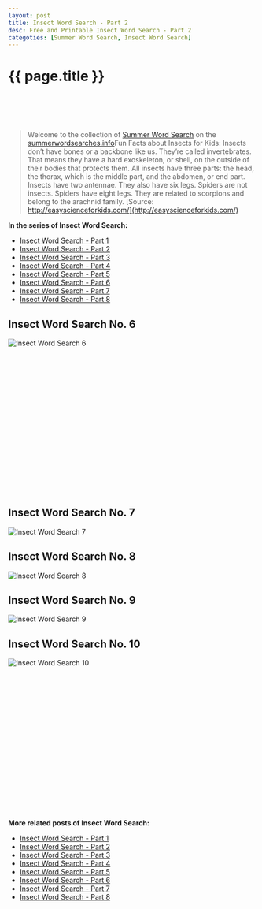 ```yaml
---
layout: post
title: Insect Word Search - Part 2
desc: Free and Printable Insect Word Search - Part 2
categoties: [Summer Word Search, Insect Word Search]
---
```

{{ page.title }}
================
<script async src="//pagead2.googlesyndication.com/pagead/js/adsbygoogle.js"></script><!-- UnderTitleAds --> <ins class="adsbygoogle" style="display:inline-block;width:468px;height:60px" data-ad-client="ca-pub-6753140515841889" data-ad-slot="4010138290"></ins><script> (adsbygoogle = window.adsbygoogle || []).push({}); </script>

> Welcome to the collection of [Summer Word Search](http://summerwordsearches.info/) on the [summerwordsearches.info](http://summerwordsearches.info/)Fun Facts about Insects for Kids: Insects don’t have bones or a backbone like us. They’re called invertebrates. That means they have a hard exoskeleton, or shell, on the outside of their bodies that protects them. All insects have three parts: the head, the thorax, which is the middle part, and the abdomen, or end part. Insects have two antennae. They also have six legs. Spiders are not insects. Spiders have eight legs. They are related to scorpions and belong to the arachnid family. [Source: http://easyscienceforkids.com/](http://easyscienceforkids.com/)

**In the series of Insect Word Search:**

* [Insect Word Search - Part 1](http://summerwordsearches.info/2018/04/24/Insect-Word-Search-part-1.html)
* [Insect Word Search - Part 2](http://summerwordsearches.info/2018/04/24/Insect-Word-Search-part-2.html)
* [Insect Word Search - Part 3](http://summerwordsearches.info/2018/04/24/Insect-Word-Search-part-3.html)
* [Insect Word Search - Part 4](http://summerwordsearches.info/2018/04/24/Insect-Word-Search-part-4.html)
* [Insect Word Search - Part 5](http://summerwordsearches.info/2018/04/24/Insect-Word-Search-part-5.html)
* [Insect Word Search - Part 6](http://summerwordsearches.info/2018/04/24/Insect-Word-Search-part-6.html)
* [Insect Word Search - Part 7](http://summerwordsearches.info/2018/04/24/Insect-Word-Search-part-7.html)
* [Insect Word Search - Part 8](http://summerwordsearches.info/2018/04/24/Insect-Word-Search-part-8.html)

## Insect Word Search No. 6
![Insect Word Search 6](http://summerwordsearches.info/img1/Insect-Word-Search%20(6).jpg "Insect Word Search 6")

<script async src="//pagead2.googlesyndication.com/pagead/js/adsbygoogle.js"></script><!-- Texxtonly --><ins class="adsbygoogle" style="display:inline-block;width:336px;height:280px" data-ad-client="ca-pub-6753140515841889" data-ad-slot="3207852233"></ins><script>(adsbygoogle = window.adsbygoogle || []).push({}); </script>

## Insect Word Search No. 7
![Insect Word Search 7](http://summerwordsearches.info/img1/Insect-Word-Search%20(7).jpg "Insect Word Search 7")

## Insect Word Search No. 8
![Insect Word Search 8](http://summerwordsearches.info/img1/Insect-Word-Search%20(8).jpg "Insect Word Search 8")

## Insect Word Search No. 9
![Insect Word Search 9](http://summerwordsearches.info/img1/Insect-Word-Search%20(9).jpg "Insect Word Search 9")

## Insect Word Search No. 10
![Insect Word Search 10](http://summerwordsearches.info/img1/Insect-Word-Search%20(10).jpg "Insect Word Search 10")

<script async src="//pagead2.googlesyndication.com/pagead/js/adsbygoogle.js"></script><!-- Texxtonly --><ins class="adsbygoogle" style="display:inline-block;width:336px;height:280px" data-ad-client="ca-pub-6753140515841889" data-ad-slot="3207852233"></ins><script>(adsbygoogle = window.adsbygoogle || []).push({}); </script>

**More related posts of Insect Word Search:**

* [Insect Word Search - Part 1](http://summerwordsearches.info/2018/04/24/Insect-Word-Search-part-1.html)
* [Insect Word Search - Part 2](http://summerwordsearches.info/2018/04/24/Insect-Word-Search-part-2.html)
* [Insect Word Search - Part 3](http://summerwordsearches.info/2018/04/24/Insect-Word-Search-part-3.html)
* [Insect Word Search - Part 4](http://summerwordsearches.info/2018/04/24/Insect-Word-Search-part-4.html)
* [Insect Word Search - Part 5](http://summerwordsearches.info/2018/04/24/Insect-Word-Search-part-5.html)
* [Insect Word Search - Part 6](http://summerwordsearches.info/2018/04/24/Insect-Word-Search-part-6.html)
* [Insect Word Search - Part 7](http://summerwordsearches.info/2018/04/24/Insect-Word-Search-part-7.html)
* [Insect Word Search - Part 8](http://summerwordsearches.info/2018/04/24/Insect-Word-Search-part-8.html)

